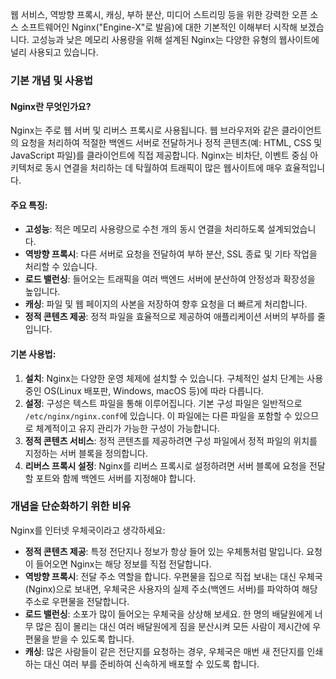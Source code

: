 웹 서비스, 역방향 프록시, 캐싱, 부하 분산, 미디어 스트리밍 등을 위한 강력한 오픈 소스 소프트웨어인 Nginx("Engine-X"로 발음)에 대한 기본적인 이해부터 시작해 보겠습니다. 고성능과 낮은 메모리 사용량을 위해 설계된 Nginx는 다양한 유형의 웹사이트에 널리 사용되고 있습니다.

### 기본 개념 및 사용법

#### Nginx란 무엇인가요?

Nginx는 주로 웹 서버 및 리버스 프록시로 사용됩니다. 웹 브라우저와 같은 클라이언트의 요청을 처리하여 적절한 백엔드 서버로 전달하거나 정적 콘텐츠(예: HTML, CSS 및 JavaScript 파일)를 클라이언트에 직접 제공합니다. Nginx는 비차단, 이벤트 중심 아키텍처로 동시 연결을 처리하는 데 탁월하여 트래픽이 많은 웹사이트에 매우 효율적입니다.

#### 주요 특징:

- **고성능**: 적은 메모리 사용량으로 수천 개의 동시 연결을 처리하도록 설계되었습니다.
- **역방향 프록시**: 다른 서버로 요청을 전달하여 부하 분산, SSL 종료 및 기타 작업을 처리할 수 있습니다.
- **로드 밸런싱**: 들어오는 트래픽을 여러 백엔드 서버에 분산하여 안정성과 확장성을 높입니다.
- **캐싱**: 파일 및 웹 페이지의 사본을 저장하여 향후 요청을 더 빠르게 처리합니다.
- **정적 콘텐츠 제공**: 정적 파일을 효율적으로 제공하여 애플리케이션 서버의 부하를 줄입니다.

#### 기본 사용법:

1. **설치**: Nginx는 다양한 운영 체제에 설치할 수 있습니다. 구체적인 설치 단계는 사용 중인 OS(Linux 배포판, Windows, macOS 등)에 따라 다릅니다.
2. **설정**: 구성은 텍스트 파일을 통해 이루어집니다. 기본 구성 파일은 일반적으로 `/etc/nginx/nginx.conf`에 있습니다. 이 파일에는 다른 파일을 포함할 수 있으므로 체계적이고 유지 관리가 가능한 구성이 가능합니다.
3. **정적 콘텐츠 서비스**: 정적 콘텐츠를 제공하려면 구성 파일에서 정적 파일의 위치를 지정하는 서버 블록을 정의합니다.
4. **리버스 프록시 설정**: Nginx를 리버스 프록시로 설정하려면 서버 블록에 요청을 전달할 포트와 함께 백엔드 서버를 지정해야 합니다.

### 개념을 단순화하기 위한 비유

Nginx를 인터넷 우체국이라고 생각하세요:

- **정적 콘텐츠 제공**: 특정 전단지나 정보가 항상 들어 있는 우체통처럼 말입니다. 요청이 들어오면 Nginx는 해당 정보를 직접 전달합니다.
- **역방향 프록시**: 전달 주소 역할을 합니다. 우편물을 집으로 직접 보내는 대신 우체국(Nginx)으로 보내면, 우체국은 사용자의 실제 주소(백엔드 서버)를 파악하여 해당 주소로 우편물을 전달합니다.
- **로드 밸런싱**: 소포가 많이 들어오는 우체국을 상상해 보세요. 한 명의 배달원에게 너무 많은 짐이 몰리는 대신 여러 배달원에게 짐을 분산시켜 모든 사람이 제시간에 우편물을 받을 수 있도록 합니다.
- **캐싱**: 많은 사람들이 같은 전단지를 요청하는 경우, 우체국은 매번 새 전단지를 인쇄하는 대신 여러 부를 준비하여 신속하게 배포할 수 있도록 합니다.
